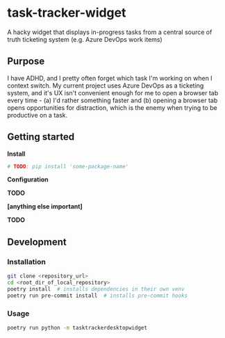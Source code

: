 # task-tracker-widget
A hacky widget that displays in-progress tasks from a central source of truth ticketing system (e.g. Azure DevOps work items)

## Purpose

I have ADHD, and I pretty often forget which task I'm working on when I context switch. My current project uses Azure DevOps as a ticketing system, and it's UX isn't convenient enough for me to open a browser tab every time - (a) I'd rather something faster and (b) opening a browser tab opens opportunities for distraction, which is the enemy when trying to be productive on a task.

## Getting started

**Install**

```bash
# TODO: pip install 'some-package-name'
```

**Configuration**

<!-- TODO: write up steps for ADO work items to get Personal Access Token, along with screenshots showing where to go in the ADO web UI -->
**TODO**

**[anything else important]**

<!-- TODO: write anything else important for getting started -->
**TODO**

## Development

### Installation

```bash
git clone <repository_url>
cd <root_dir_of_local_repository>
poetry install  # installs dependencies in their own venv
poetry run pre-commit install  # installs pre-commit hooks
```

### Usage

```bash
poetry run python -m tasktrackerdesktopwidget
```
